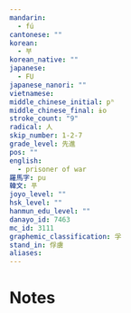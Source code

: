 ```yaml
---
mandarin:
  - fú
cantonese: ""
korean:
  - 부
korean_native: ""
japanese:
  - FU
japanese_nanori: ""
vietnamese:
middle_chinese_initial: pʰ
middle_chinese_final: ɨo
stroke_count: "9"
radical: 人
skip_number: 1-2-7
grade_level: 先進
pos: ""
english:
  - prisoner of war
羅馬字: pu
韓文: 푸
joyo_level: ""
hsk_level: ""
hanmun_edu_level: ""
danayo_id: 7463
mc_id: 3111
graphemic_classification: 孚
stand_in: 俘虜
aliases:
---
```


# Notes
